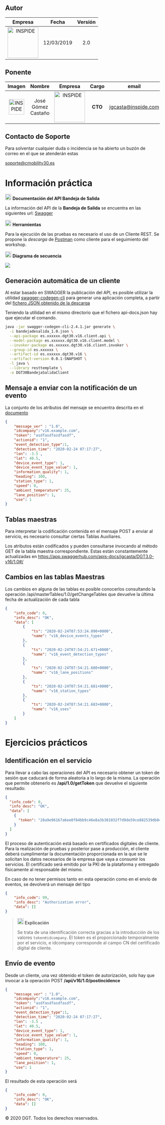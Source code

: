 ## **Autor**

| Empresa | Fecha | Versión |
|:-:|:-:|:-:|
| <img src="/images/inspide2.png" alt="INSPIDE" width="100"/>  | 12/03/2019 | 2.0 |

## **Ponente**


| Imagen  |  Nombre |  Empresa |Cargo|email|Linkedin|
|:-:|:-:|:-:|:-:|:-:|:-:|
|  <img src="/images/jgcasta_bn.png" alt="INSPIDE" width="50"/> | José Gómez Castaño  | <img src="/images/inspide2.png" alt="INSPIDE" width="100"/>   | **CTO** | jgcasta@inspide.com 	| [linkedin.com/in/josegomezcastano](https://linkedin.com/in/josegomezcastano) |

## Contacto de Soporte

Para solventar cualquier duda o incidencia se ha abierto un buzón de correo en el que se atenderán estas

soporte@cmobility30.es


# Información **práctica** <a name="id1"></a>

<img src="/images/question.png" alt="API" width="20"/> **Documentación del API Bandeja de Salida**


La información del API de la **Bandeja de Salida** se encuentra en las siguientes url:   [Swagger](https://app.swaggerhub.com/apis-docs/jgcasta/DGT3.0-v16/1.0#/) 

<img src="/images/question.png" alt="API" width="20"/> **Herramientas**


Para la ejecución de las pruebas es necesario el uso de un Cliente REST. Se propone la *descarga* de [Postman](https://www.getpostman.com/downloads/) como cliente para el seguimiento del workshop.

<img src="/images/question.png" alt="API" width="20"/> **Diagrama de secuencia**

<img src="/images/flujo_v16.png">

##  Generación automática de un cliente <a name="id1.1"></a>

Al estar basado en SWAGGER la publicación del API, es posible utilizar la utilidad [swagger-codegen-cli](https://search.maven.org/classic/#search%7Cgav%7C1%7Cg%3A%22io.swagger%22%20AND%20a%3A%22swagger-codegen-cli%22) para generar una aplicación completa, a partir del [fichero JSON obtenido de la descarga](https://github.com/INSPIDE/DGT3.0Workshop2/blob/master/aux/swagger.json)

Teniendo la utilidad en el mismo directorio que el fichero api-docs.json hay que ejecutar el comando.

```sh
java -jar swagger-codegen-cli-2.4.1.jar generate \
  -i bandejadesalida_1.0.json \
  --api-package es.xxxxxx.dgt30.v16.client.api \
  --model-package es.xxxxxx.dgt30.v16.client.model \
  --invoker-package es.xxxxxx.dgt30.v16.client.invoker \
  --group-id es.xxxxxx \
  --artifact-id es.xxxxxx.dgt30.v16 \
  --artifact-version 0.0.1-SNAPSHOT \
  -l java \
  --library resttemplate \
  -o DGT30BandejaSalidaClient
```

## Mensaje a enviar con la notificación de un evento

La conjunto de los atributos del mensaje se encuentra descrita en el [documento](https://github.com/INSPIDE/DGT3.0Workshop2/blob/master/aux/protocolo_v0_3.pdf)

```json
{
	"message_ver" : "1.0",
	"idcompany":"v16.example.com",
	"token": "asdfasdfasdfasdf",
	"actionid": "1",
	"event_detection_type":1,
	"detection_time": "2020-02-24 07:17:27",
	"lon": -3.5 ,
	"lat": 40.5,
	"device_event_type": 1,
	"device_event_type_value": 1,
	"information_quality": 1,
	"heading": 100,
	"station_type": 1,
	"speed": 0,
	"ambient_temperature": 25,
	"lane_position": 1,
	"use": 1
}
```

##  Tablas maestras <a name="id21"></a>

Para interpretar la codificación contenida en el mensaje POST a enviar al servicio, es necesario consultar ciertas Tablas Auxiliares.

Los atributos están codificados y pueden consultarse invocando al método GET de la tabla maestra correspondiente. Estas están constantemente actualizadas en https://app.swaggerhub.com/apis-docs/jgcasta/DGT3.0-v16/1.0#/

## Cambios en las tablas Maestras

Los cambios en alguna de las tablas es posible conocerlos consultando la operación /api/masterTables/1.0/getChangeTables que devuelve la última fecha de actualización de cada tabla

```json
{
    "info_code": 0,
    "info_desc": "OK",
    "data": [
        {
            "ts": "2020-02-24T07:53:24.090+0000",
            "name": "v16_device_events_types"
        },
        {
            "ts": "2020-02-24T07:54:21.671+0000",
            "name": "v16_event_detection_types"
        },
        {
            "ts": "2020-02-24T07:54:21.680+0000",
            "name": "v16_lane_positions"
        },
        {
            "ts": "2020-02-24T07:54:21.681+0000",
            "name": "v16_station_types"
        },
        {
            "ts": "2020-02-24T07:54:21.683+0000",
            "name": "v16_uses"
        }
    ]
}
```

# Ejercicios **prácticos** <a name="id2"></a>

##  Identificación en el servicio <a name="id21"></a>

Para llevar a cabo las operaciones del API es necesario obtener un token de sesión que caducará de forma aleatoria a lo largo de la misma. La operación que permite obtenerlo es **/api/1.0/getToken** que devuelve el siguiente resultado:


```json
{
  "info_code": 0,
  "info_desc": "OK",
  "data": [
    {
      "token": "28a9e96167a6ee0f84bb9c46e8a3b381032f7d9de59ce882539db044e4ee691f"
    }
  ]
}
```
El proceso de autenticación está basado en certificados digitales de cliente. Para la realización de pruebas y posterior pase a producción, el cliente deberá cumplimentar la documentación proporcionada en la que se le solicitan los datos necesarios de la empresa que vaya a consumir los servicios. El certificado será emitido por la PKI de la plataforma y entregado físicamente al responsable del mismo.

En caso de no tener permisos tanto en esta operación como en el envío de eventos, se devolverá un mensaje del tipo

```json
{
    "info_code": 99,
    "info_desc": "Authorization error",
    "data": []
}
```

> <img src="/images/explain.png" alt="Ayuda" width="20"/>		**Explicación**
>
> Se trata de una identificación correcta gracias a la introducción de los valores `token`e`idcompany`. El token es el proporcionado temporalmente por el servicio, e idcompany corresponde al campo CN del certificado digital de cliente.
>

## Envío de evento

Desde un cliente, una vez obtenido el token de autorización, solo hay que invocar a la operación POST  **/api/v16/1.0/postincidence**

```json
{
	"message_ver" : "1.0",
	"idcompany":"v16.example.com",
	"token": "asdfasdfasdfasdf",
	"actionid": "1",
	"event_detection_type":1,
	"detection_time": "2020-02-24 07:17:27",
	"lon": -3.5 ,
	"lat": 40.5,
	"device_event_type": 1,
	"device_event_type_value": 1,
	"information_quality": 1,
	"heading": 100,
	"station_type": 1,
	"speed": 0,
	"ambient_temperature": 25,
	"lane_position": 1,
	"use": 1
}
```

El resultado de esta operación será

```json
{
    "info_code": 0,
    "info_desc": "OK",
    "data": []
}
```

© 2020 DGT. Todos los derechos reservados.
